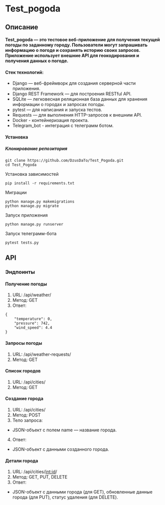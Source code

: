 # Test_pogoda
## Описание
#### Test_pogoda — это тестовое веб-приложение для получения текущей погоды по заданному городу. Пользователи могут запрашивать информацию о погоде и сохранять историю своих запросов. Приложение использует внешние API для геокодирования и получения данных о погоде.

#### Стек технологий:

- Django — веб-фреймворк для создания серверной части приложения.
- Django REST Framework — для построения RESTful API.
- SQLite — легковесная реляционная база данных для хранения информации о городах и запросах погоды.
- pytest — для написания и запуска тестов.
- Requests — для выполнения HTTP-запросов к внешним API.
- Docker - контейнеризация проекта.
- Telegram_bot - интеграция с телеграмм ботом.

#### Установка

##### Клонирование репозитория

```
git clone https://github.com/DzusDaTo/Test_Pogoda.git
cd Test_Pogoda
```

Установка зависимостей

```
pip install -r requirements.txt
```

Миграции

```
python manage.py makemigrations
python manage.py migrate
```

Запуск приложения

```
python manage.py runserver
```
Запуск телеграмм-бота
```
pytest tests.py
```

## API

### Эндпоинты

#### Получение погоды
1. URL: /api/weather/
2. Метод: GET
3. Ответ:
```
{
    "temperature": 0,
    "pressure": 742,
    "wind_speed": 4.4
}
```

#### Запросы погоды
1. URL: /api/weather-requests/
2. Метод: GET

#### Список городов
1. URL: /api/cities/
2. Метод: GET

#### Создание города
1. URL: /api/cities/
2. Метод: POST
3. Тело запроса:
  - JSON-объект с полем name — название города.
4. Ответ:
 - JSON-объект с данными созданного города.

#### Детали города
1. URL: /api/cities/<int:id>/
2. Метод: GET, PUT, DELETE
3. Ответ:
  - JSON-объект с данными города (для GET),
обновленные данные города (для PUT),
статус удаления (для DELETE).
